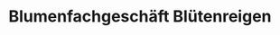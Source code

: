 ---
title: "Blumenfachgeschäft Blütenreigen"
url: /rostock/blumenfachgeschaeft-bluetenreigen/
shop: Blumen
---